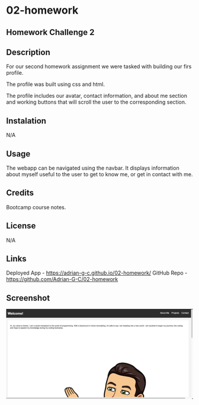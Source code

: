 # 02-homework
## Homework Challenge 2

## Description

For our second homework assignment we were tasked with building our firs profile.

The profile was built using css and html. 

The profile includes our avatar, contact information, and about me section and working buttons that will scroll the user to the corresponding section.

## Instalation

N/A

## Usage

The webapp can be navigated using the navbar. It displays information about myself useful to the user to get to know me, or get in contact with me.

## Credits

Bootcamp course notes.

## License

N/A

## Links

Deployed App - https://adrian-g-c.github.io/02-homework/
GitHub Repo - https://github.com/Adrian-G-C/02-homework

## Screenshot 

![Screenshot](./assets/images/Screenshot%202023-06-15%20at%2011.16.40%20PM%20(2).png)
